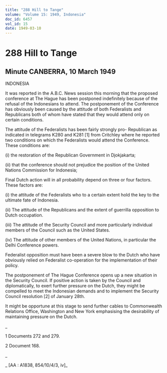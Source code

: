 ```yaml
---
title: "288 Hill to Tange"
volume: "Volume 15: 1949, Indonesia"
doc_id: 6457
vol_id: 15
date: 1949-03-10
---
```


# 288 Hill to Tange

## Minute CANBERRA, 10 March 1949

INDONESIA

It was reported in the A.B.C. News session this morning that the proposed conference at The Hague has been postponed indefinitely because of the refusal of the Indonesians to attend. The postponement of the Conference has obviously been caused by the attitude of both Federalists and Republicans both of whom have stated that they would attend only on certain conditions.

The attitude of the Federalists has been fairly strongly pro- Republican as indicated in telegrams K280 and K281 [1] from Critchley where he reported two conditions on which the Federalists would attend the Conference. These conditions are:

(i) the restoration of the Republican Government in Djokjakarta;

(ii) that the conference should not prejudice the position of the United Nations Commission for Indonesia;

Final Dutch action will in all probability depend on three or four factors. These factors are:

(i) the attitude of the Federalists who to a certain extent hold the key to the ultimate fate of Indonesia.

(ii) The attitude of the Republicans and the extent of guerrilla opposition to Dutch occupation.

(iii) The attitude of the Security Council and more particularly individual members of the Council such as the United States.

(iv) The attitude of other members of the United Nations, in particular the Delhi Conference powers.

Federalist opposition must have been a severe blow to the Dutch who have obviously relied on Federalist co-operation for the implementation of their policy.

The postponement of The Hague Conference opens up a new situation in the Security Council. If positive action is taken by the Council and diplomatically, to exert further pressure on the Dutch, they might be compelled to meet the Indonesian demands and to implement the Security Council resolution [2] of January 28th.

It might be opportune at this stage to send further cables to Commonwealth Relations Office, Washington and New York emphasising the desirability of maintaining pressure on the Dutch.

_

1 Documents 272 and 279.

2 Document 168.

_

_ [AA : A1838, 854/10/4/3, iv]_
